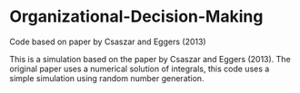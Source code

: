 # Organizational-Decision-Making
 Code based on paper by Csaszar and Eggers (2013)
 
 This is a simulation based on the paper by Csaszar and Eggers (2013).
 The original paper uses a numerical solution of integrals, this code uses a simple simulation using random number generation.
